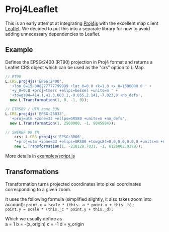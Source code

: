 # Proj4Leaflet

This is an early attempt at integrating [Proj4js](http://proj4js.org/) with the excellent map client [Leaflet](http://leaflet.cloudmade.com). We decided to put this into a separate library for now to avoid adding unnecessary dependencies to Leaflet.

## Example
Defines the EPSG:2400 (RT90) projection in Proj4 format and returns a Leaflet CRS object which can be used as the "crs" option to L.Map.
```javascript
// RT90
L.CRS.proj4js('EPSG:2400',
  '+lon_0=15.808277777799999 +lat_0=0.0 +k=1.0 +x_0=1500000.0 ' +
  '+y_0=0.0 +proj=tmerc +ellps=bessel +units=m ' +
  '+towgs84=414.1,41.3,603.1,-0.855,2.141,-7.023,0 +no_defs', 
  new L.Transformation(1, 0, -1, 0));

// ETRS89 / UTM zone 33N
L.CRS.proj4js('EPSG:25833', 
  '+proj=utm +zone=33 +ellps=GRS80 +units=m +no_defs', 
  new L.Transformation(1, 2500000, -1, 9045984));

// SWEREF 99 TM
    crs: L.CRS.proj4js('EPSG:3006', 
    "+proj=utm +zone=33 +ellps=GRS80 +towgs84=0,0,0,0,0,0,0 +units=m +no_defs",
    new L.Transformation(1, -218128.7031, -1, 6126002.9379));
```

More details in [examples/script.js](https://github.com/kartena/Proj4Leaflet/blob/master/examples/script.js)

## Transformations
Transformation turns projected coordinates into pixel coordinates corresponding to a given zoom. 

It uses the following formula (simplified slightly, it also takes zoom into account): 
    ```
    point.x = scale * (this._a * point.x + this._b);                            
    point.y = scale * (this._c * point.y + this._d);     
    ```

Which we usually define as  
a = 1 
b = -(x_origin)
c = -1
d = y_origin

